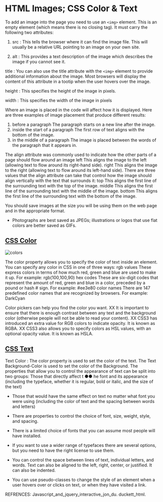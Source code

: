 # HTML Images; CSS Color & Text

To add an image into the page you need to use an `<img>` element. This is an empty element (which means there is
no closing tag). It must carry the following two attributes:

1. src : This tells the browser where it can find the image file. This will
 usually be a relative URL pointing to an image on your own site.

2. alt : This provides a text description of the image which describes the image if you cannot see it.

title : You can also use the title attribute with the `<img>` element to provide additional information
about the image. Most browsers will display the content of this attribute in a tootip when the user hovers over the image.

height : This specifies the height of the image in pixels.

width : This specifies the width of the image in pixels

Where an image is placed
in the code will affect how it
is displayed. Here are three
examples of image placement
that produce different results:

1. before a paragraph
The paragraph starts on a new
line after the image.
2. inside the start of a
paragraph
The first row of text aligns with
the bottom of the image.
3. in the middle of a
paragraph
The image is placed between the
words of the paragraph that it
appears in.

The align attribute was
commonly used to indicate how
the other parts of a page should
flow around an image
left
This aligns the image to the left
(allowing text to flow around its
right-hand side).
right
This aligns the image to the right
(allowing text to flow around its
left-hand side).
There are three values that the
align attribute can take that
control how the image should
align vertically with the text that
surrounds it:
top
This aligns the first line of the
surrounding text with the top of
the image.
middle
This aligns the first line of the
surrounding text with the middle
of the image.
bottom
This aligns the first line of the
surrounding text with the bottom
of the image.

You should save images at the size you will be using
them on the web page and in the appropriate format.

* Photographs are best saved as JPEGs; illustrations or
logos that use flat colors are better saved as GIFs.

## [CSS Color](https://developer.mozilla.org/en-US/docs/Web/CSS/color_value)

![colors](https://planet-www.com/ar/wp-content/uploads/2015/07/11.png)

The color property allows you
to specify the color of text inside
an element. You can specify any
color in CSS in one of three ways:
rgb values
These express colors in terms
of how much red, green and
blue are used to make it up. For
example: rgb(100,100,90)
hex codes
These are six-digit codes that
represent the amount of red,
green and blue in a color,
preceded by a pound or hash #
sign. For example: #ee3e80
color names
There are 147 predefined color
names that are recognized
by browsers. For example:
DarkCyan

Color pickers can help you find the color you want.
XX It is important to ensure that there is enough contrast
between any text and the background color (otherwise
people will not be able to read your content).
XX CSS3 has introduced an extra value for RGB colors to
indicate opacity. It is known as RGBA.
XX CSS3 also allows you to specify colors as HSL values,
with an optional opacity value. It is known as HSLA.

## [CSS Text](https://developer.mozilla.org/en-US/docs/Learn/CSS/Styling_text/Fundamentals)

Text Color : The color property is used to set the color of the text.
The Text Background-Color is used to set the color of the Background.
The properties that allow you to control
the appearance of text can be split into
two groups:
Those that directly affect t ●● he font and its appearance
(including the typeface, whether it is regular, bold or italic,
and the size of the text)

* Those that would have the same effect on text no matter
what font you were using (including the color of text and
the spacing between words and letters)

* There are properties to control the choice of font, size,
weight, style, and spacing.

* There is a limited choice of fonts that you can assume
most people will have installed.

* If you want to use a wider range of typefaces there are
several options, but you need to have the right license
to use them.

* You can control the space between lines of text,
individual letters, and words. Text can also be aligned
to the left, right, center, or justified. It can also be
indented.

* You can use pseudo-classes to change the style of an
element when a user hovers over or clicks on text, or
when they have visited a link.

REFRENCES:
Javascript_and_jquery_interactive_jon_du.
duckett_html.
